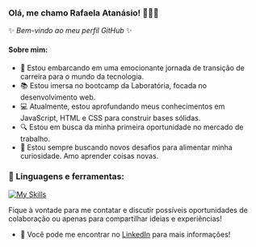 

<!--
**rafaelaatanasio/RafaelaAtanasio** is a ✨ _special_ ✨ repository because its `README.md` (this file) appears on your GitHub profile.

Here are some ideas to get you started:

- 🔭 I’m currently working on ...
- 🌱 I’m currently learning ...
- 👯 I’m looking to collaborate on ...
- 🤔 I’m looking for help with ...
- 💬 Ask me about ...
- 📫 How to reach me: ...
- 😄 Pronouns: ...
- ⚡ Fun fact: ...
-->

### Olá, me chamo Rafaela Atanásio! 👋👩‍💻

✨ _Bem-vindo ao meu perfil GitHub_ ✨ 

#### Sobre mim:

- 🚀 Estou embarcando em uma emocionante jornada de transição de carreira para o mundo da tecnologia.
- 📚 Estou imersa no bootcamp da Laboratória, focada no desenvolvimento web.
- 💻 Atualmente, estou aprofundando meus conhecimentos em JavaScript, HTML e CSS para construir bases sólidas.
- 🔍 Estou em busca da minha primeira oportunidade no mercado de trabalho.
- 🧠 Estou sempre buscando novos desafios para alimentar minha curiosidade. Amo aprender coisas novas.


### 🔨 Linguagens e ferramentas:

[![My Skills](https://skillicons.dev/icons?i=ts,js,html,css,figma,git,github,vscode,netlify,vercel)](https://skillicons.dev)

 

Fique à vontade para me contatar e discutir possíveis oportunidades de colaboração ou apenas para compartilhar ideias e experiências!

- 💬 Você pode me encontrar no [LinkedIn](https://www.linkedin.com/in/rafaela-atanasio) para mais informações!

